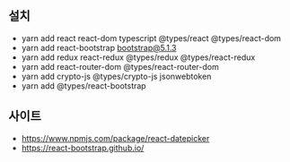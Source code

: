 
## 설치
* yarn add react react-dom typescript @types/react @types/react-dom
* yarn add react-bootstrap bootstrap@5.1.3
* yarn add redux react-redux @types/redux @types/react-redux
* yarn add react-router-dom @types/react-router-dom
* yarn add crypto-js @types/crypto-js jsonwebtoken
* yarn add @types/react-bootstrap 

## 사이트
* https://www.npmjs.com/package/react-datepicker
* https://react-bootstrap.github.io/

